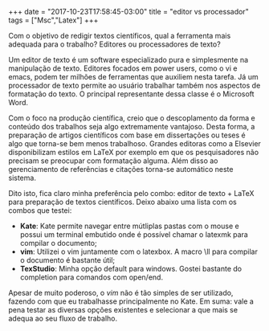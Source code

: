+++
date = "2017-10-23T17:58:45-03:00"
title = "editor vs processador"
tags = ["Msc","Latex"]
+++

Com o objetivo de redigir textos científicos, qual a ferramenta mais adequada para o trabalho? Editores ou processadores de texto?

<!--more-->

Um editor de texto é um software especializado pura e simplesmente na manipulação de texto. Editores focados em power users, como o vi e emacs, podem ter milhões de ferramentas que auxiliem nesta tarefa. Já um processador de texto permite ao usuário trabalhar também nos aspectos de formatação do texto. O principal representante dessa classe é o Microsoft Word.

Com o foco na produção científica, creio que o descoplamento da forma e conteúdo dos trabalhos seja algo extremamente vantajoso. Desta forma, a preparação de artigos científicos com base em dissertações ou teses é algo que torna-se bem menos trabalhoso. Grandes editoras como a Elsevier disponibilizam estilos em LaTeX por exemplo em que os pesquisadores não precisam se preocupar com formatação alguma. Além disso ao gerenciamento de referências e citações torna-se automático neste sistema.

Dito isto, fica claro minha preferência pelo combo: editor de texto + LaTeX para preparação de textos científicos. Deixo abaixo uma lista com os combos que testei:

* **Kate**: Kate permite navegar entre mútliplas pastas com o mouse e possui um terminal embutido onde é possível chamar o latexmk para compilar o documento;
* **vim**: Utilizei o vim juntamente com o latexbox. A macro \ll para compilar o documento é bastante útil;
* **TexStudio**: Minha opção default para windows. Gostei bastante do completion para comandos com open/end.

Apesar de muito poderoso, o *vim* não é tão simples de ser utilizado, fazendo com que eu trabalhasse principalmente no Kate. Em suma: vale a pena testar as diversas opções existentes e selecionar a que mais se adequa ao seu fluxo de trabalho.





